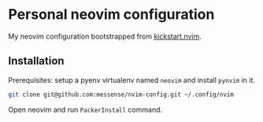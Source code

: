 # Personal neovim configuration

My neovim configuration bootstrapped from [kickstart.nvim](https://github.com/nvim-lua/kickstart.nvim).

## Installation

Prerequisites: setup a pyenv virtualenv named `neovim` and install `pynvim` in it.

```bash
git clone git@github.com:messense/nvim-config.git ~/.config/nvim
```

Open neovim and run `PackerInstall` command.
